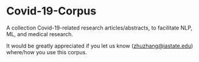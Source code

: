# Covid-19-Corpus
A collection Covid-19-related research articles/abstracts, to facilitate NLP, ML, and medical research.

It would be greatly appreciated if you let us know (zhuzhang@iastate.edu) where/how you use this corpus.
